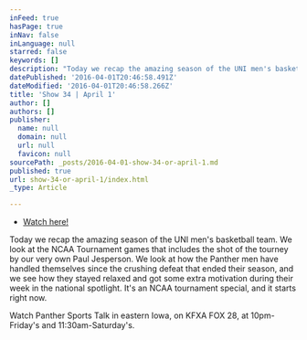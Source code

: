 ```yaml
---
inFeed: true
hasPage: true
inNav: false
inLanguage: null
starred: false
keywords: []
description: "Today we recap the amazing season of the UNI men's basketball team. We look at the NCAA Tournament games that includes the shot of the tourney by our very own Paul Jesperson. We look at how the Panther men have handled themselves since the crushing defeat that ended their season, and we see how they stayed relaxed and got some extra motivation during their week in the national spotlight. It's an NCAA tournament special, and it starts right now."
datePublished: '2016-04-01T20:46:58.491Z'
dateModified: '2016-04-01T20:46:58.266Z'
title: 'Show 34 | April 1'
author: []
authors: []
publisher:
  name: null
  domain: null
  url: null
  favicon: null
sourcePath: _posts/2016-04-01-show-34-or-april-1.md
published: true
url: show-34-or-april-1/index.html
_type: Article

---
```

* [Watch here! ][0]

Today we recap the amazing season of the UNI men's basketball team. We look at the NCAA Tournament games that includes the shot of the tourney by our very own Paul Jesperson. We look at how the Panther men have handled themselves since the crushing defeat that ended their season, and we see how they stayed relaxed and got some extra motivation during their week in the national spotlight. It's an NCAA tournament special, and it starts right now.

Watch Panther Sports Talk in eastern Iowa, on KFXA FOX 28, at 10pm-Friday's and 11:30am-Saturday's.

[0]: Today%20we%20recap%20the%20amazing%20season%20of%20the%20UNI%20men%27s%20basketball%20team.%20We%20look%20at%20the%20NCAA%20Tournament%20games%20that%20includes%20the%20shot%20of%20the%20tourney%20by%20our%20very%20own%20Paul%20Jesperson.%20We%20look%20at%20how%20the%20Panther%20men%20have%20handled%20themselves%20since%20the%20crushing%20defeat%20that%20ended%20their%20season,%20and%20we%20see%20how%20they%20stayed%20relaxed%20and%20got%20some%20extra%20motivation%20during%20their%20week%20in%20the%20national%20spotlight.%20It%27s%20an%20NCAA%20tournament%20special,%20and%20it%20starts%20right%20now.%20Watch%20Panther%20Sports%20Talk%20in%20eastern%20Iowa,%20on%20KFXA%20FOX%2028,%20at%2010pm-Friday%27s%20and%2011:30am-Saturday%27s.